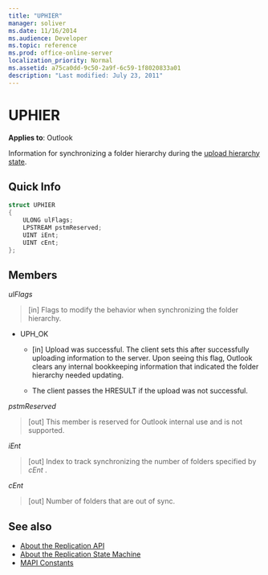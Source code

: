 ```yaml
---
title: "UPHIER"
manager: soliver
ms.date: 11/16/2014
ms.audience: Developer
ms.topic: reference
ms.prod: office-online-server
localization_priority: Normal
ms.assetid: a75ca0dd-9c50-2a9f-6c59-1f8020833a01
description: "Last modified: July 23, 2011"
---
```


# UPHIER
 
**Applies to**: Outlook 
  
Information for synchronizing a folder hierarchy during the [upload hierarchy state](upload-hierarchy-state.md).
  
## Quick Info

```cpp
struct UPHIER 
{ 
    ULONG ulFlags; 
    LPSTREAM pstmReserved; 
    UINT iEnt; 
    UINT cEnt; 
};
```

## Members

_ulFlags_
  
> [in] Flags to modify the behavior when synchronizing the folder hierarchy.
    
  - UPH_OK
    
    - [in] Upload was successful. The client sets this after successfully uploading information to the server. Upon seeing this flag, Outlook clears any internal bookkeeping information that indicated the folder hierarchy needed updating. 
    
    - The client passes the HRESULT if the upload was not successful.
    
_pstmReserved_
  
> [out] This member is reserved for Outlook internal use and is not supported.
    
_iEnt_
  
> [out] Index to track synchronizing the number of folders specified by  *cEnt*  . 
    
_cEnt_
  
> [out] Number of folders that are out of sync.
    
## See also

- [About the Replication API](about-the-replication-api.md)
- [About the Replication State Machine](about-the-replication-state-machine.md)
- [MAPI Constants](mapi-constants.md)

